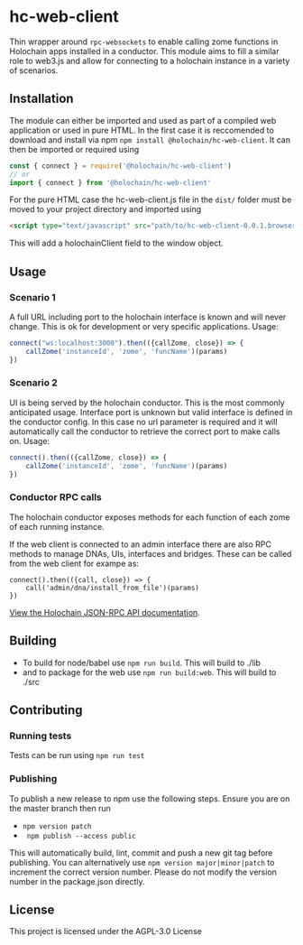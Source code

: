 # hc-web-client

Thin wrapper around `rpc-websockets` to enable calling zome functions in Holochain apps installed in a conductor. This module aims to fill a similar role to web3.js and allow for connecting to a holochain instance in a variety of scenarios.

## Installation

The module can either be imported and used as part of a compiled web application or used in pure HTML. In the first case it is reccomended to download and install via npm `npm install @holochain/hc-web-client`. It can then be imported or required using

```javascript
const { connect } = require('@holochain/hc-web-client')
// or
import { connect } from '@holochain/hc-web-client'
```

For the pure HTML case the hc-web-client.js file in the `dist/` folder must be moved to your project directory and imported using
```html
<script type="text/javascript" src="path/to/hc-web-client-0.0.1.browser.min.js"></script>
```
This will add a holochainClient field to the window object.

## Usage

### Scenario 1

A full URL including port to the holochain interface is known and will never change. This is ok for development or very specific applications. Usage:

```javascript
connect("ws:localhost:3000").then(({callZome, close}) => {
    callZome('instanceId', 'zome', 'funcName')(params)
})
```

### Scenario 2

UI is being served by the holochain conductor. This is the most commonly anticipated usage. Interface port is unknown but valid interface is defined in the conductor config. In this case no url parameter is required and it will automatically call the conductor to retrieve the correct port to make calls on. Usage:

```javascript
connect().then(({callZome, close}) => {
    callZome('instanceId', 'zome', 'funcName')(params)
})
```

### Conductor RPC calls

The holochain conductor exposes methods for each function of each zome of each running instance. 

If the web client is connected to an admin interface there are also RPC methods to manage DNAs, UIs, interfaces and bridges. These can be called from the web client for exampe as:
```
connect().then(({call, close}) => {
    call('admin/dna/install_from_file')(params)
})
```

[View the Holochain JSON-RPC API documentation](https://developer.holochain.org/guide/latest/conductor_json_rpc_api.html).

## Building

- To build for node/babel use `npm run build`. This will build to ./lib
- and to package for the web use `npm run build:web`. This will build to ./src

## Contributing

### Running tests

Tests can be run using `npm run test`

### Publishing

To publish a new release to npm use the following steps. Ensure you are on the master branch then run

- `npm version patch`
- ` npm publish --access public`

This will automatically build, lint, commit and push a new git tag before publishing. You can alternatively use `npm version major|minor|patch` to increment the correct version number. Please do not modify the version number in the package.json directly.

## License

This project is licensed under the AGPL-3.0 License
